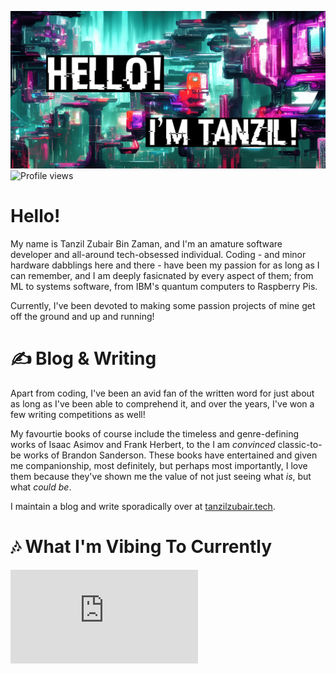 [![Header](https://raw.githubusercontent.com/tanzilzubair/tanzilzubair/main/assets/Header.png)](https://tanzilzubair.tech/)
![Profile views](https://gpvc.arturio.dev/tanzilzubair)
# Hello! 
<!-- <img src="https://github.com/tanzilzubair/tanzilzubair/blob/main/assets/waving_hand.gif" width="20px"> -->
My name is Tanzil Zubair Bin Zaman, and I'm an amature software developer and all-around tech-obsessed individual. Coding - and minor hardware dabblings here and there - have been my passion for as long as I can remember, and I am deeply fasicnated by every aspect of them; from ML to systems software, from IBM's quantum computers to Raspberry Pis.

Currently, I've been devoted to making some passion projects of mine get off the ground and up and running! 

# ✍️ Blog & Writing
Apart from coding, I've been an avid fan of the written word for just about as long as I've been able to comprehend it, and over the years, I've won a few  writing competitions as well!

My favourtie books of course include the timeless and genre-defining works of Isaac Asimov and Frank Herbert, to the I am _convinced_ classic-to-be works of Brandon Sanderson. These books have entertained and given me companionship, most definitely, but perhaps most importantly, I love them because they've shown me the value of not just seeing what _is_, but what _could be_.

I maintain a blog and write sporadically over at [tanzilzubair.tech](tanzilzubair.tech).

# 🎶 What I'm Vibing To Currently

[![spotify-github-profile](https://raw.githubusercontent.com/tanzilzubair/tanzilzubair/main/assets/spotify.html)](https://open.spotify.com/user/317nily3onyloackhxr4ucvv2nuq?si=0b3c51b3fbad40f0)
